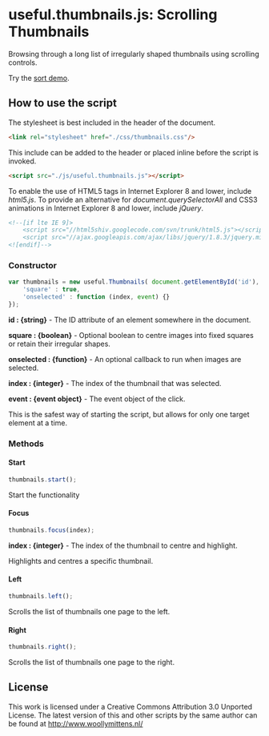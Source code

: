 # useful.thumbnails.js: Scrolling Thumbnails

Browsing through a long list of irregularly shaped thumbnails using scrolling controls.

Try the <a href="http://www.woollymittens.nl/useful/default.php?url=sort">sort demo</a>.

## How to use the script

The stylesheet is best included in the header of the document.

```html
<link rel="stylesheet" href="./css/thumbnails.css"/>
```

This include can be added to the header or placed inline before the script is invoked.

```html
<script src="./js/useful.thumbnails.js"></script>
```

To enable the use of HTML5 tags in Internet Explorer 8 and lower, include *html5.js*. To provide an alternative for *document.querySelectorAll* and CSS3 animations in Internet Explorer 8 and lower, include *jQuery*.

```html
<!--[if lte IE 9]>
	<script src="//html5shiv.googlecode.com/svn/trunk/html5.js"></script>
	<script src="//ajax.googleapis.com/ajax/libs/jquery/1.8.3/jquery.min.js"></script>
<![endif]-->
```

### Constructor

```javascript
var thumbnails = new useful.Thumbnails( document.getElementById('id'), {
	'square' : true,
	'onselected' : function (index, event) {}
});
```

**id : {string}** - The ID attribute of an element somewhere in the document.

**square : {boolean}** - Optional boolean to centre images into fixed squares or retain their irregular shapes.

**onselected : {function}** - An optional callback to run when images are selected.

**index : {integer}** - The index of the thumbnail that was selected.

**event : {event object}** - The event object of the click.

This is the safest way of starting the script, but allows for only one target element at a time.

### Methods

#### Start

```javascript
thumbnails.start();
```

Start the functionality

#### Focus

```javascript
thumbnails.focus(index);
```

**index : {integer}** - The index of the thumbnail to centre and highlight.

Highlights and centres a specific thumbnail.

#### Left

```javascript
thumbnails.left();
```

Scrolls the list of thumbnails one page to the left.

#### Right

```javascript
thumbnails.right();
```

Scrolls the list of thumbnails one page to the right.

## License
This work is licensed under a Creative Commons Attribution 3.0 Unported License. The latest version of this and other scripts by the same author can be found at http://www.woollymittens.nl/
